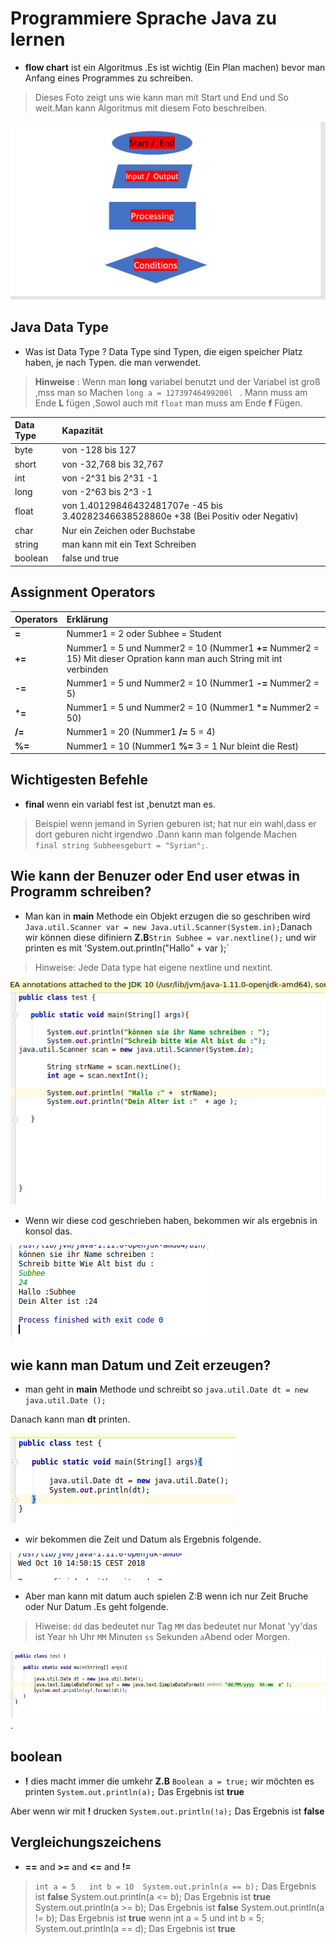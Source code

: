 #  Programmiere Sprache Java  zu lernen

* **flow chart** ist ein Algoritmus .Es ist wichtig (Ein Plan machen) bevor man Anfang eines Programmes zu schreiben.

> Dieses Foto zeigt uns wie kann man mit Start und End und So weit.Man kann Algoritmus mit diesem Foto beschreiben.

![Das ist ein Link](images/Subhee.png1113.png)

## Java Data Type

* Was ist Data Type ? Data  Type  sind  Typen, die eigen speicher Platz haben, je nach Typen. die man verwendet.

> **Hinweise** : Wenn man **long** variabel benutzt und der Variabel ist groß ,mss man so Machen `long a = 12739746499200l ` . Mann muss am Ende **L** fügen ,Sowol auch mit `float` man muss am Ende **f** Fügen.

| Data Type     |Kapazität                 |
| :------------ | :-----------             |
| byte          | von -128 bis 127         |
| short         | von -32,768 bis 32,767   |
| int           | von -2^31 bis 2^31 -1    |
| long          | von -2^63 bis 2^3 -1     |
| float         | von 1.40129846432481707e -45 bis 3.40282346638528860e +38 (Bei Positiv oder Negativ)|
| char          | Nur ein Zeichen oder Buchstabe        |
| string        |     man kann  mit ein Text Schreiben  |
| boolean       |  false und true                       |

## Assignment Operators 

|Operators  | Erklärung                                                  |
| :-----    | :------                                                    |
| **=**     |    Nummer1 = 2 oder Subhee = Student                       |
| **+=**    |  Nummer1 = 5 und Nummer2 = 10 (Nummer1 **+=** Nummer2 = 15) Mit dieser Opration kann man auch String mit int verbinden |
|**-=**     | Nummer1 = 5 und Nummer2 = 10 (Nummer1 **-=** Nummer2 = 5)  |
|***=**     | Nummer1 = 5 und Nummer2 = 10  (Nummer1 ***=** Nummer2 = 50)|
|**/=**     | Nummer1 = 20 (Nummer1  **/=** 5 = 4)                       |
|**%=**     | Nummer1 = 10 (Nummer1 **%=** 3 = 1 Nur bleint die Rest)    |

## Wichtigesten Befehle 

* **final** wenn ein variabl fest ist ,benutzt man es.
> Beispiel wenn jemand in Syrien geburen ist; hat nur ein wahl,dass er dort geburen nicht irgendwo .Dann kann man folgende Machen ` final string Subheesgeburt = "Syrian";`.

## Wie kann der Benuzer oder End user etwas in Programm schreiben?

* Man kan in **main** Methode ein Objekt erzugen die so geschriben wird ` Java.util.Scanner var = new Java.util.Scanner(System.in);`Danach wir können diese difiniern **Z.B**`Strin Subhee = var.nextline();` und wir printen es mit 'System.out.println("Hallo" + var );`

> Hinweise: Jede Data type hat eigene nextline und nextint.


![Das ist ein Link](images/Java.test.png)

* Wenn wir diese cod geschrieben haben, bekommen wir als ergebnis in konsol das.

![Das ist ein Link](images/Java.test1.png)

## wie kann man Datum und Zeit erzeugen?

* man geht in **main** Methode und schreibt so `java.util.Date dt = new java.util.Date ();`

Danach kann man **dt** printen.

![Das ist ein Link](images/java.date.png)

* wir bekommen die Zeit und Datum als Ergebnis folgende.

![Das ist ein Link](images/java.date2.png)

* Aber man kann mit datum auch spielen Z:B wenn ich nur Zeit Bruche oder Nur Datum .Es geht folgende.
 
 > Hiweise: `dd` das bedeutet nur Tag `MM` das bedeutet nur Monat 'yy'das ist Year `hh` Uhr `MM` Minuten `ss` Sekunden `a`Abend oder Morgen.

![Das ist ein Link](images/java.date1.png).

## boolean

* **!** dies macht immer die umkehr **Z.B**
`Boolean a = true;`
wir möchten es printen `System.out.println(a);`
Das Ergebnis ist **true**

Aber wenn wir mit **!** drucken `System.out.println(!a);`
Das Ergebnis ist **false** 

## Vergleichungszeichens

* **==**   and  **>=**  and  **<=**  and  **!=**

>`int a = 5   int b = 10 
System.out.prinln(a == b);`
Das Ergebnis ist **false**
System.out.println(a <= b);
Das Ergebnis ist **true**
System.out.println(a >= b);
Das Ergebnis ist **false**
System.out.println(a != b);
Das Ergebnis ist **true**
wenn int a = 5 und int b = 5;
System.out.println(a == d);
Das Ergebnis ist **true**